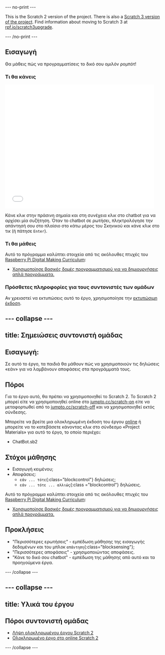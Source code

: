 --- no-print ---

This is the Scratch 2 version of the project. There is also a [Scratch 3 version of the project](https://projects.raspberrypi.org/el-GR/projects/chatbot).
Find information about moving to Scratch 3 at [rpf.io/scratch3upgrade](https://rpf.io/scratch3upgrade).

--- /no-print ---

## Εισαγωγή

Θα μάθεις πώς να προγραμματίσεις το δικό σου ομιλόν ρομπότ!

### Τι θα κάνεις

<div class="scratch-preview">
  <iframe allowtransparency="true" width="485" height="402" src="//scratch.mit.edu/projects/embed/224726224/?autostart=false" frameborder="0"></iframe>
</div>

Κάνε κλικ στην πράσινη σημαία και στη συνέχεια κλικ στο chatbot για να αρχίσει μία συζήτηση. Όταν το chatbot σε ρωτήσει, πληκτρολόγησε την απάντησή σου στο πλαίσιο στο κάτω μέρος του Σκηνικού και κάνε κλικ στο τικ (ή πάτησε `Enter`).

### Τι θα μάθεις

Αυτό το πρόγραμμα καλύπτει στοιχεία από τις ακόλουθες πτυχές του [Raspberry Pi Digital Making Curriculum](http://rpf.io/curriculum):

+ [Χρησιμοποίησε βασικές δομές προγραμματισμού για να δημιουργήσεις απλά προγράμματα.](https://www.raspberrypi.org/curriculum/programming/creator)

### Πρόσθετες πληροφορίες για τους συντονιστές των ομάδων

Αν χρειαστεί να εκτυπώσεις αυτό το έργο, χρησιμοποίησε την [εκτυπώσιμη έκδοση](https://projects.raspberrypi.org/el-GR/projects/chatbot-scratch2/print).

--- collapse ---
---
title: Σημειώσεις συντονιστή ομάδας
---
## Εισαγωγή:

Σε αυτό το έργο, τα παιδιά θα μάθουν πώς να χρησιμοποιούν τις δηλώσεις «εάν» για να λαμβάνουν αποφάσεις στα προγράμματά τους.

## Πόροι

Για το έργο αυτό, θα πρέπει να χρησιμοποιηθεί το Scratch 2. Το Scratch 2 μπορεί είτε να χρησιμοποιηθεί online στο [jumpto.cc/scratch-on](http://jumpto.cc/scratch-on) είτε να μεταφορτωθεί από το [jumpto.cc/scratch-off](http://jumpto.cc/scratch-off) και να χρησιμοποιηθεί εκτός σύνδεσης.

Μπορείτε να βρείτε μια ολοκληρωμένη έκδοση του έργου [online](https://scratch.mit.edu/projects/224726224/#editor) ή μπορείτε να το κατεβάσετε κάνοντας κλικ στο σύνδεσμο «Project Materials» για αυτό το έργο, το οποίο περιέχει:

+ ChatBot.sb2

## Στόχοι μάθησης

+ Εισαγωγή κειμένου;
+ Αποφάσεις: 
    + `εάν ... τότε`{:class="blockcontrol"} δηλώσεις;
    + `εάν ... τότε ... αλλιώς`{:class ="blockcontrol"} δηλώσεις.

Αυτό το πρόγραμμα καλύπτει στοιχεία από τις ακόλουθες πτυχές του [Raspberry Pi Digital Making Curriculum](http://rpf.io/curriculum):

+ [Χρησιμοποίησε βασικές δομές προγραμματισμού για να δημιουργήσεις απλά προγράμματα.](https://www.raspberrypi.org/curriculum/programming/creator)

## Προκλήσεις

+ "Περισσότερες ερωτήσεις" - εμπέδωση μάθησης της εισαγωγής δεδομένων και του μπλοκ `απάντηση`{:class="blocksensing"};
+ "Περισσότερες αποφάσεις" - χρησιμοποιώντας αποφάσεις.
+ "Κάνε το δικό σου chatbot" - εμπέδωση της μάθησης από αυτό και τα προηγούμενα έργα.

--- /collapse ---

--- collapse ---
---
title: Υλικά του έργου
---
## Πόροι συντονιστή ομάδας

+ [Λήψη ολοκληρωμένου έργου Scratch 2](resources/ChatBot.sb2)
+ [Ολοκληρωμένο έργο στο online Scratch 2](https://scratch.mit.edu/projects/224726224/#editor)

--- /collapse ---
